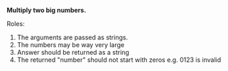 **Multiply two big numbers.**

Roles:

 1. The arguments are passed as strings.
 2. The numbers may be way very large
 3. Answer should be returned as a string
 4. The returned "number" should not start with zeros e.g. 0123 is
    invalid